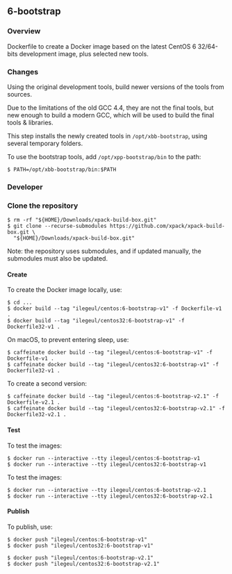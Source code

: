 ## 6-bootstrap

### Overview

Dockerfile to create a Docker image based on the latest CentOS 6 32/64-bits development image, plus selected new tools.

### Changes

Using the original development tools, build newer versions of the tools from sources. 

Due to the limitations of the old GCC 4.4, they are not the final tools, but new enough to build a modern GCC, which will be used to build the final tools & libraries.

This step installs the newly created tools in `/opt/xbb-bootstrap`, using several temporary folders.

To use the bootstrap tools, add `/opt/xpp-bootstrap/bin` to the path:

```console
$ PATH=/opt/xbb-bootstrap/bin:$PATH
```

### Developer

### Clone the repository

```console
$ rm -rf "${HOME}/Downloads/xpack-build-box.git"
$ git clone --recurse-submodules https://github.com/xpack/xpack-build-box.git \
  "${HOME}/Downloads/xpack-build-box.git"
```

Note: the repository uses submodules, and if updated manually, the 
submodules must also be updated.

#### Create

To create the Docker image locally, use:

```console
$ cd ...
$ docker build --tag "ilegeul/centos:6-bootstrap-v1" -f Dockerfile-v1 .
$ docker build --tag "ilegeul/centos32:6-bootstrap-v1" -f Dockerfile32-v1 .
```

On macOS, to prevent entering sleep, use:

```console
$ caffeinate docker build --tag "ilegeul/centos:6-bootstrap-v1" -f Dockerfile-v1 .
$ caffeinate docker build --tag "ilegeul/centos32:6-bootstrap-v1" -f Dockerfile32-v1 .
```

To create a second version:

```console
$ caffeinate docker build --tag "ilegeul/centos:6-bootstrap-v2.1" -f Dockerfile-v2.1 .
$ caffeinate docker build --tag "ilegeul/centos32:6-bootstrap-v2.1" -f Dockerfile32-v2.1 .
```

#### Test

To test the images:

```console
$ docker run --interactive --tty ilegeul/centos:6-bootstrap-v1
$ docker run --interactive --tty ilegeul/centos32:6-bootstrap-v1
```

To test the images:

```console
$ docker run --interactive --tty ilegeul/centos:6-bootstrap-v2.1
$ docker run --interactive --tty ilegeul/centos32:6-bootstrap-v2.1
```

#### Publish

To publish, use:

```console
$ docker push "ilegeul/centos:6-bootstrap-v1"
$ docker push "ilegeul/centos32:6-bootstrap-v1"
```

```console
$ docker push "ilegeul/centos:6-bootstrap-v2.1"
$ docker push "ilegeul/centos32:6-bootstrap-v2.1"
```
